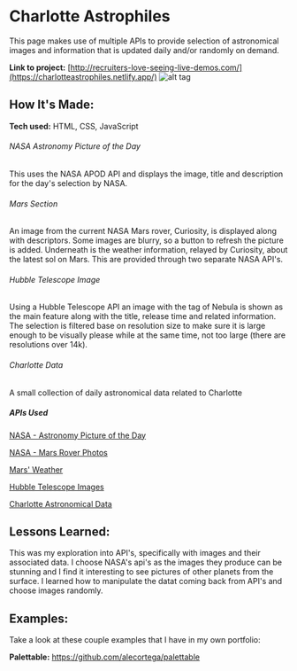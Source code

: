 # Charlotte Astrophiles

This page makes use of multiple APIs to provide selection of astronomical images and information that is updated daily and/or randomly on demand.

**Link to project:** [http://recruiters-love-seeing-live-demos.com/](https://charlotteastrophiles.netlify.app/)
![alt tag](https://charlotteastrophiles.netlify.app/images/charlotteAstrophilesLanding.png)

## How It's Made:

**Tech used:** HTML, CSS, JavaScript

<h6>NASA Astronomy Picture of the Day</h6>
<p>This uses the NASA APOD API and displays the image, title and description for the day's selection by NASA.</p>
<h6>Mars Section</h6>
<p>An image from the current NASA Mars rover, Curiosity, is displayed along with descriptors.  Some images are blurry, so a button to refresh the picture is added.  Underneath is the weather information, relayed by Curiosity, about the latest sol on Mars.  This are provided through two separate NASA API's.</p>
<h6>Hubble Telescope Image</h6>
<p>Using a Hubble Telescope API an image with the tag of Nebula is shown as the main feature along with the title, release time and related information.  The selection is filtered base on resolution size to make sure it is large enough to be visually please while at the same time, not too large (there are resolutions over 14k).</p>
<h6>Charlotte Data</h6>
<p>A small collection of daily astronomical data related to Charlotte</p>

<h5>APIs Used</h5>

<p><a href="https://api.nasa.gov/">NASA - Astronomy Picture of the Day</a></p>
<p><a href="https://api.nasa.gov/">NASA - Mars Rover Photos</a></p>
<p><a href="https://maas2.apollorion.com">Mars' Weather</a></p>
<p><a href="https://github.com/Spectre-ak/api-hubblesite">Hubble Telescope Images</a></p>
<p><a href="https://ipgeolocation.io/documentation/astronomy-api.html">Charlotte Astronomical Data</a></p>

## Lessons Learned:

This was my exploration into API's, specifically with images and their associated data.  I choose NASA's api's as the images they produce can be stunning and I find it interesting to see pictures of other planets from the surface.  I learned how to manipulate the datat coming back from API's and choose images randomly.

## Examples:
Take a look at these couple examples that I have in my own portfolio:

**Palettable:** https://github.com/alecortega/palettable
